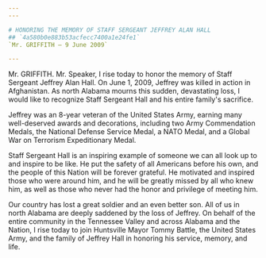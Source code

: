 ```yaml
---
---

# HONORING THE MEMORY OF STAFF SERGEANT JEFFREY ALAN HALL
## `4a580b0e883b53acfecc7400a1e24fe1`
`Mr. GRIFFITH — 9 June 2009`

---
```



Mr. GRIFFITH. Mr. Speaker, I rise today to honor the memory of Staff 
Sergeant Jeffrey Alan Hall. On June 1, 2009, Jeffrey was killed in 
action in Afghanistan. As north Alabama mourns this sudden, devastating 
loss, I would like to recognize Staff Sergeant Hall and his entire 
family's sacrifice.

Jeffrey was an 8-year veteran of the United States Army, earning many 
well-deserved awards and decorations, including two Army Commendation 
Medals, the National Defense Service Medal, a NATO Medal, and a Global 
War on Terrorism Expeditionary Medal.

Staff Sergeant Hall is an inspiring example of someone we can all 
look up to and inspire to be like. He put the safety of all Americans 
before his own, and the people of this Nation will be forever grateful. 
He motivated and inspired those who were around him, and he will be 
greatly missed by all who knew him, as well as those who never had the 
honor and privilege of meeting him.

Our country has lost a great soldier and an even better son. All of 
us in north Alabama are deeply saddened by the loss of Jeffrey. On 
behalf of the entire community in the Tennessee Valley and across 
Alabama and the Nation, I rise today to join Huntsville Mayor Tommy 
Battle, the United States Army, and the family of Jeffrey Hall in 
honoring his service, memory, and life.
